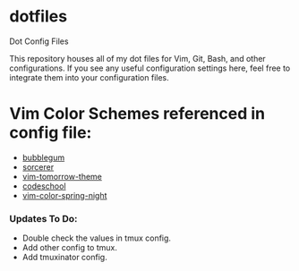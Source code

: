 # dotfiles
Dot Config Files

This repository houses all of my dot files for Vim, Git, Bash, and other configurations. If you see any useful configuration settings here, feel free to integrate them into your configuration files.

# Vim Color Schemes referenced in config file:
* [bubblegum](https://github.com/baskerville/bubblegum)
* [sorcerer](https://github.com/adlawson/vim-sorcerer)
* [vim-tomorrow-theme](https://github.com/chriskempson/vim-tomorrow-theme)
* [codeschool](https://github.com/antlypls/vim-colors-codeschool)
* [vim-color-spring-night](https://github.com/rhysd/vim-color-spring-night)

### Updates To Do:
* Double check the values in tmux config.
* Add other config to tmux.
* Add tmuxinator config.
